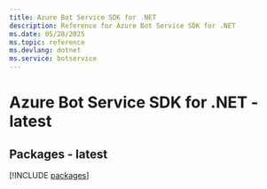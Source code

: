 ```yaml
---
title: Azure Bot Service SDK for .NET
description: Reference for Azure Bot Service SDK for .NET
ms.date: 05/28/2025
ms.topic: reference
ms.devlang: dotnet
ms.service: botservice
---
```

# Azure Bot Service SDK for .NET - latest
## Packages - latest
[!INCLUDE [packages](bot-service-index.md)]